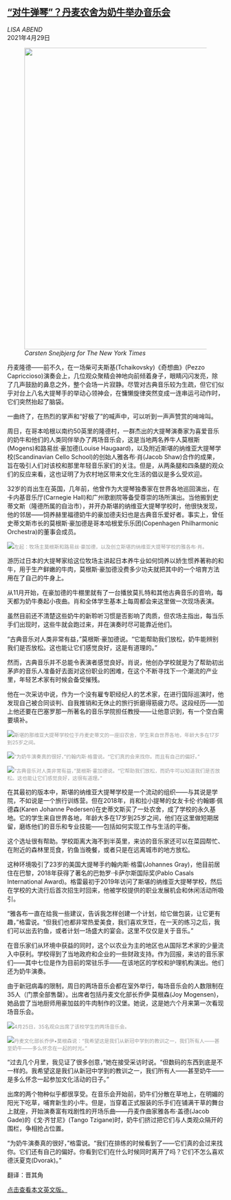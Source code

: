 <!--1628503622000-->
[“对牛弹琴”？丹麦农舍为奶牛举办音乐会](https://cn.nytimes.com/culture/20210429/cow-concert-scandinavian-cello-school/)
------

<address>LISA ABEND</address><time pudate="2021-08-09 03:25:36" datetime="2021-08-09 03:25:36">2021年4月29日</time><figure class="article-span-photo"><img src="https://images.weserv.nl/?url=static01.nyt.com/images/2021/04/28/arts/28cow-concert2/merlin_186937389_002cc833-eeff-4b3e-abdf-9b56c46214a2-master1050.jpg" width="1050" height="700"><figcaption> <cite>Carsten Snejbjerg for The New York Times</cite></figcaption></figure><section class="article-body"><p>丹麦隆德——前不久，在一场柴可夫斯基(Tchaikovsky)《奇想曲》(Pezzo Capriccioso)演奏会上，几位观众聚精会神地向前倾着身子，眼睛闪闪发亮，除了几声鼓励的鼻息之外，整个会场一片寂静。尽管对古典音乐较为生疏，但它们似乎对台上八名大提琴手的举动心领神会，在慵懒旋律突然变成一连串运弓动作时，它们突然抬起了脑袋。</p><p>一曲终了，在热烈的掌声和“好极了”的喊声中，可以听到一声声赞赏的哞哞叫。</p><p>周日，在哥本哈根以南约50英里的隆德村，一群杰出的大提琴演奏家为喜爱音乐的奶牛和他们的人类同伴举办了两场音乐会，这是当地两名养牛人莫根斯(Mogens)和路易丝·豪加德(Louise Haugaard)，以及附近斯堪的纳维亚大提琴学校(Scandinavian Cello School)的创始人雅各布·肖(Jacob Shaw)合作的成果，旨在吸引人们对该校和那里年轻音乐家们的关注。但是，从两条腿和四条腿的观众们的反应来看，这也证明了为农村地区带来文化生活的倡议是多么受欢迎。</p><p>32岁的肖出生在英国，几年前，他曾作为大提琴独奏家在世界各地巡回演出，在卡内基音乐厅(Carnegie Hall)和广州歌剧院等备受尊崇的场所演出。当他搬到史蒂文斯（隆德所属的自治市），并开办斯堪的纳维亚大提琴学校时，他很快发现，他的邻居——饲养赫里福德奶牛的豪加德夫妇也是古典音乐爱好者。事实上，曾任史蒂文斯市长的莫根斯·豪加德是哥本哈根爱乐乐团(Copenhagen Philharmonic Orchestra)的董事会成员。</p><p><img src="https://images.weserv.nl/?url=static01.nyt.com/images/2021/04/28/arts/28cow-concert3/merlin_186937458_bf8f1d31-4ec3-4aa0-9165-02f5e8af673d-master1050.jpg"><small style="color: #999;">左起：牧场主莫根斯和路易丝·豪加德，以及创立斯堪的纳维亚大提琴学校的雅各布·肖。</small></p><p>游历过日本的大提琴家给这位牧场主讲起日本养牛业如何饲养以娇生惯养著称的和牛，用于生产鲜嫩的牛肉，莫根斯·豪加德没费多少功夫就把其中的一个培育方法用在了自己的牛身上。</p><p>从11月开始，在豪加德的牛棚里就有了一台播放莫扎特和其他古典音乐的音响，每天都为奶牛奏起小夜曲。肖和全体学生基本上每周都会来这里做一次现场表演。</p><p>虽然目前还不清楚这些奶牛的新聆听习惯是否影响了肉质，但农场主指出，每当乐手们出现时，这些牛就会跑过来，并在演奏时尽可能靠近他们。</p><p>“古典音乐对人类非常有益，”莫根斯·豪加德说。“它能帮助我们放松，奶牛能辨别我们是否放松。这也能让它们感觉良好，这是有道理的。”</p><p>然而，古典音乐并不总能令表演者感觉良好。肖说，他创办学校就是为了帮助初出茅庐的音乐人准备好去面对这份职业的困难，在这个不断寻找下一个潮流的产业里，年轻艺术家有时候会备受摧残。</p><p>他在一次采访中说，作为一个没有雇专职经纪人的艺术家，在进行国际巡演时，他发现自己被合同谈判、自我推销和无休止的旅行折磨得筋疲力尽。这段经历——加上他还要在巴塞罗那一所著名的音乐学院担任教授——让他意识到，有一个空白需要填补。</p><p><img src="https://images.weserv.nl/?url=static01.nyt.com/images/2021/04/29/arts/28cow-concert10/merlin_186937395_4bac8dd4-093f-41f7-97c8-142dcdeb456a-master1050.jpg"><small style="color: #999;">斯堪的那维亚大提琴学校位于丹麦史蒂文的一座旧农舍，学生来自世界各地，年龄大多在17岁到25岁之间。</small></p><p><img src="https://images.weserv.nl/?url=static01.nyt.com/images/2021/04/29/arts/28cow-concert12/merlin_186937437_5ca3e0fe-8146-4140-9bd7-da7853995bde-master1050.jpg"><small style="color: #999;">“为奶牛演奏真的很好，”约翰内斯·格雷说。“它们真的会来找你。而且有自己的偏好。”</small></p><p><img src="https://images.weserv.nl/?url=static01.nyt.com/images/2021/04/29/arts/28cow-concert7/merlin_186937380_474a351e-26cc-4d36-bc28-6aadf4b5c158-master1050.jpg"><small style="color: #999;">“古典音乐对人类非常有益，”莫根斯·霍加德说。“它帮助我们放松，而奶牛可以知道我们是否放松。这也能让它们感觉良好，这很有道理。”</small></p><p>在其最初的版本中，斯堪的纳维亚大提琴学校是一个流动的组织——与其说是学院，不如说是一个旅行训练营。但在2018年，肖和拉小提琴的女友卡伦·约翰娜·佩德森(Karen Johanne Pedersen)在史蒂文斯买了一处农舍，成了学校的永久基地。它的学生来自世界各地，年龄大多在17岁到25岁之间，他们在这里做短期居留，磨练他们的音乐和专业技能——包括如何实现工作与生活的平衡。</p><p>这个选址很有帮助。学校距离大海不到半英里，来访的音乐家还可以在菜园帮忙、在附近的森林里觅食，钓鱼当晚餐，或者只是在远离城市的地方放松。</p><p>这种环境吸引了23岁的美国大提琴手约翰内斯·格雷(Johannes Gray)，他目前居住在巴黎，2018年获得了著名的巴勃罗·卡萨尔斯国际奖(Pablo Casals International Award)。格雷最初于2019年访问了斯堪的纳维亚大提琴学校，然后在学校的大流行后首次招生时回来，他被学校提供的职业发展机会和休闲活动所吸引。</p><p>“雅各布一直在给我一些建议，告诉我怎样创建一个计划，给它做包装，让它更有趣，”格雷说。“但我们也都非常热爱美食，我们喜欢烹饪，在一天的练习之后，我们可以出去钓鱼，或者计划一场盛大的宴会。这里不仅仅是关于音乐。”</p><p>在音乐家们从环境中获益的同时，这个以农业为主的地区也从国际艺术家的少量流入中获利。学校得到了当地政府和企业的一些财政支持。作为回报，来访的音乐家们——其中七位是作为目前的常驻乐手——在该地区的学校和护理机构演出。他们还为奶牛演奏。</p><p>由于新冠病毒的限制，周日的两场音乐会都在室外举行，每场音乐会的人数限制在35人（门票全部售罄）。出席者包括丹麦文化部长乔伊·莫根森(Joy Mogensen)，她品尝了当地厨师用豪加兹的牛肉制作的汉堡。她说，这是她六个月来第一次看现场音乐会。</p><p><img src="https://images.weserv.nl/?url=static01.nyt.com/images/2021/04/29/arts/28cow-concert11/merlin_186937503_05dfb73c-c40c-476d-a1fc-d99c516c5373-master1050.jpg"><small style="color: #999;">4月25日，35名观众出席了该校学生的两场音乐会。</small></p><p><img src="https://images.weserv.nl/?url=static01.nyt.com/images/2021/04/29/arts/28cow-concert9/merlin_186937500_e75f3491-dc80-4133-a921-85001e3e3eab-master1050.jpg"><small style="color: #999;">丹麦文化部长乔伊•莫根森说：“我希望这是我们从新冠中学到的教训之一，我们所有人——甚至奶牛——多么怀念在一起的时光。”</small></p><p>“过去几个月里，我见证了很多创意，”她在接受采访时说。“但数码的东西到底是不一样的。我希望这是我们从新冠中学到的教训之一，我们所有人——甚至奶牛——是多么怀念一起参加文化活动的日子。”</p><p>出席的两个物种似乎都很享受。在音乐会开始前，奶牛们分散在草地上，在明媚的阳光下吃草，哺育新生的小牛。但是，当穿着正式服装的乐手们在铺满干草的舞台上就座，开始演奏富有戏剧性的开场乐曲——丹麦作曲家雅各布·盖德(Jacob Gade)的《戈·齐甘尼》(Tango Tzigane)时，奶牛们挤过把它们与人类观众隔开的围栏，争相抢占位置。</p><p>“为奶牛演奏真的很好，”格雷说。“我们在排练的时候看到了——它们真的会过来找你。它们还有自己的偏好。你看到它们在什么时候同时离开了吗？它们不怎么喜欢德沃夏克(Dvorak)。”</p></section><footer class="author-info"><p>翻译：晋其角</p><p><a rel="nofollow" target="_blank" href="http://www.nytimes.com/2021/04/28/arts/music/cow-concert-scandinavian-cello-school.html">点击查看本文英文版。</a></p></footer>
